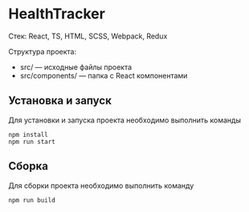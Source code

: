 # HealthTracker

Стек: React, TS, HTML, SCSS, Webpack, Redux

Структура проекта:
- src/ — исходные файлы проекта
- src/components/ — папка с React компонентами


## Установка и запуск
Для установки и запуска проекта необходимо выполнить команды

```
npm install
npm run start
```

## Сборка
Для сборки проекта необходимо выполнить команду 

```
npm run build
```
